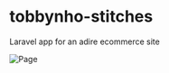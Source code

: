 # tobbynho-stitches
Laravel app for an adire ecommerce site

![Page](https://github.com/Vheekey/Intro-vue/blob/master/img/Screenshot_2020-09-07%20Product%20App.png)

